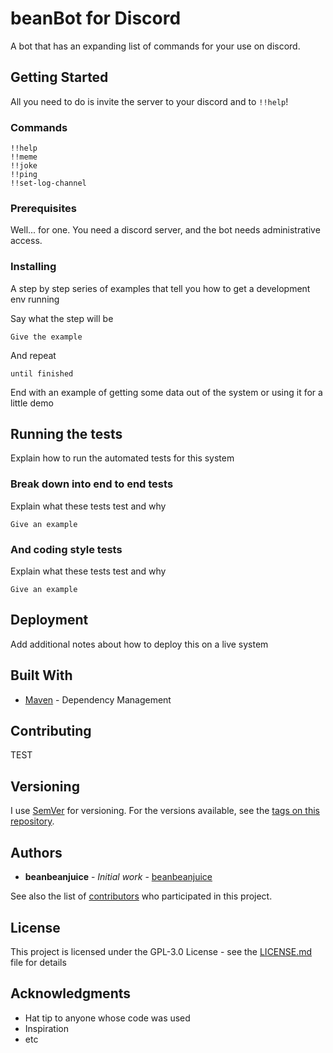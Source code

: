 # beanBot for Discord

A bot that has an expanding list of commands for your use on discord.

## Getting Started

All you need to do is invite the server to your discord and to `!!help`!

### Commands
```
!!help
!!meme
!!joke
!!ping
!!set-log-channel
```

### Prerequisites

Well... for one. You need a discord server, and the bot needs administrative access.

### Installing

A step by step series of examples that tell you how to get a development env running

Say what the step will be

```
Give the example
```

And repeat

```
until finished
```

End with an example of getting some data out of the system or using it for a little demo

## Running the tests

Explain how to run the automated tests for this system

### Break down into end to end tests

Explain what these tests test and why

```
Give an example
```

### And coding style tests

Explain what these tests test and why

```
Give an example
```

## Deployment

Add additional notes about how to deploy this on a live system

## Built With

* [Maven](https://maven.apache.org/) - Dependency Management

## Contributing

TEST

## Versioning

I use [SemVer](http://semver.org/) for versioning. For the versions available, see the [tags on this repository](https://github.com/beanbeanjuice/beanBot/tags). 

## Authors

* **beanbeanjuice** - *Initial work* - [beanbeanjuice](https://github.com/beanbeanjuice)

See also the list of [contributors](https://github.com/beanbeanjuice/beanBot/contributors) who participated in this project.

## License

This project is licensed under the GPL-3.0 License - see the [LICENSE.md](LICENSE.md) file for details

## Acknowledgments

* Hat tip to anyone whose code was used
* Inspiration
* etc
